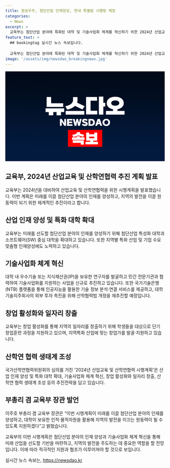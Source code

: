```yaml
---
title: 항공우주, 첨단산업 인재양성, 연내 특별법 시행령 제정
categories:
  - News
excerpt: >
  교육부는 첨단산업 분야에 특화된 대학 및 기술사업화 체계를 혁신하기 위한 2024년 산업교육 및 산학연협력 시행계획을 발표했다. 이를 통해 지역 일자리 창출과 지산학연 협력 생태계 조성이 목표로, 첨단산업 분야의 인재 양성 및 기술사업화 지원 등이 중점 사안으로 다뤄졌다. 또한 대학의 창업 성과를 해외에 확산하는 등 국가와 지자체 차원의 추진전략을 펼치고 있다. 더 많은 상세 내용은 교육부에서 확인할 수 있다.
feature_text: >
  ## bookingtag 실시간 뉴스 속보입니다.

  교육부는 첨단산업 분야에 특화된 대학 및 기술사업화 체계를 혁신하기 위한 2024년 산업교육 및 산학연협력 시행계획을 발표했다. 이를 통해 지역 일자리 창출과 지산학연 협력 생태계 조성이 목표로, 첨단산업 분야의 인재 양성 및 기술사업화 지원 등이 중점 사안으로 다뤄졌다. 또한 대학의 창업 성과를 해외에 확산하는 등 국가와 지자체 차원의 추진전략을 펼치고 있다. 더 많은 상세 내용은 교육부에서 확인할 수 있다.
image: '/assets/img/newsdao_breakingnews.jpg'
---
```


<p><img src="/assets/img/newsdao_breakingnews.jpg" alt="bookingtag 속보" /></p>

<h2>교육부, 2024년 산업교육 및 산학연협력 추진 계획 발표</h2>

<p>교육부는 2024년을 대비하여 산업교육 및 산학연협력을 위한 시행계획을 발표했습니다. 이번 계획은 미래를 이끌 첨단산업 분야의 인재를 양성하고, 지역의 발전을 이끌 원동력이 되기 위한 체계적인 추진이라고 합니다.</p>

<h2>산업 인재 양성 및 특화 대학 확대</h2>

<p data-ke-size="size16">교육부는 미래를 선도할 첨단산업 분야의 인재를 양성하기 위해 첨단산업 특성화 대학과 소프트웨어(SW) 중심 대학을 확대하고 있습니다. 또한 지역별 특화 산업 및 기업 수요 맞춤형 인재양성에도 노력하고 있습니다.</p>

<h2>기술사업화 체계 혁신</h2>

<p data-ke-size="size16">대학 내 우수기술 또는 지식재산권(IP)을 보유한 연구자를 발굴하고 민간 전문기관과 협력하여 기술사업화를 지원하는 사업을 신규로 추진하고 있습니다. 또한 국가기술은행(NTB) 플랫폼을 통해 인공지능을 활용한 기술 정보 분석·연결 서비스를 제공하고, 대학기술지주회사의 외부 투자 촉진을 위해 산학협력법 개정을 재추진할 예정입니다.</p>

<h2>창업 활성화와 일자리 창출</h2>

<p data-ke-size="size16">교육부는 창업 활성화를 통해 지역의 일자리를 창출하기 위해 학생들을 대상으로 단기 창업훈련 과정을 지원하고 있으며, 지역특화 산업에 맞는 창업가를 발굴·지원하고 있습니다.</p>

<h2>산학연 협력 생태계 조성</h2>

<p data-ke-size="size16">국가산학연협력위원회의 심의를 거친 '2024년 산업교육 및 산학연협력 시행계획'은 산업 인재 양성 및 특화 대학 확대, 기술사업화 체계 혁신, 창업 활성화와 일자리 창출, 산학연 협력 생태계 조성 등의 추진전략을 담고 있습니다.</p>

<h2>부총리 겸 교육부 장관 발언</h2>

<p data-ke-size="size16">이주호 부총리 겸 교육부 장관은 “이번 시행계획이 미래를 이끌 첨단산업 분야의 인재를 양성하고, 대학이 보유한 인적·물적자원을 활용해 지역의 발전을 이끄는 원동력이 될 수 있도록 지원하겠다”고 밝혔습니다.</p>

<p>교육부의 이번 시행계획은 첨단산업 분야의 인재 양성과 기술사업화 체계 혁신을 통해 미래 산업을 선도할 기반을 마련하고, 지역의 발전을 주도하는 데 중요한 역할을 할 전망입니다. 이에 따라 적극적인 지원과 협조가 이루어져야 할 것으로 보입니다.</p>
실시간 뉴스 속보는, <a href="https://newsdao.kr" rel="dofollow">https://newsdao.kr</a>


